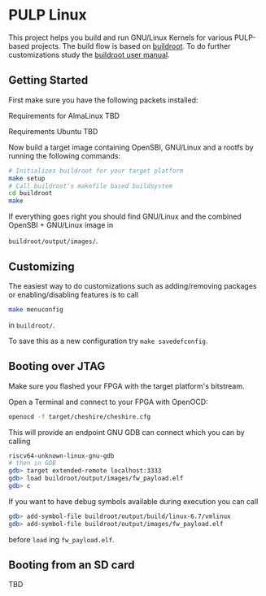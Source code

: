 # PULP Linux

This project helps you build and run GNU/Linux Kernels for various PULP-based
projects. The build flow is based on [buildroot](https://buildroot.org/). To do
further customizations study the [buildroot user
manual](https://buildroot.org/downloads/manual/manual.html).

## Getting Started

First make sure you have the following packets installed:

Requirements for AlmaLinux
TBD

Requirements Ubuntu
TBD

Now build a target image containing OpenSBI, GNU/Linux and a rootfs by running
the following commands:

```bash
# Initializes buildroot for your target platform
make setup
# Call buildroot's makefile based buildsystem
cd buildroot
make
```

If everything goes right you should find GNU/Linux and the combined OpenSBI + GNU/Linux image in

`buildroot/output/images/`.


## Customizing
The easiest way to do customizations such as adding/removing packages or
enabling/disabling features is to call

```bash
make menuconfig
```

in `buildroot/`.

To save this as a new configuration try `make savedefconfig`.

## Booting over JTAG

Make sure you flashed your FPGA with the target platform's bitstream.

Open a Terminal and connect to your FPGA with OpenOCD:

```bash
openocd -f target/cheshire/cheshire.cfg
```

This will provide an endpoint GNU GDB can connect which you can by calling

```bash
riscv64-unknown-linux-gnu-gdb
# then in GDB
gdb> target extended-remote localhost:3333
gdb> load buildroot/output/images/fw_payload.elf
gdb> c
```

If you want to have debug symbols available during execution you can call

```bash
gdb> add-symbol-file buildroot/output/build/linux-6.7/vmlinux
gdb> add-symbol-file buildroot/output/images/fw_payload.elf
```

before `load` ing `fw_payload.elf`.

## Booting from an SD card

TBD
